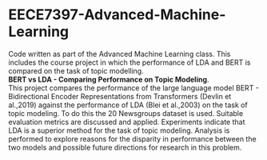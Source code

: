 # EECE7397-Advanced-Machine-Learning
Code written as part of the Advanced Machine Learning class.
This includes the course project in which the performance of LDA and BERT is compared on the task of topic modelling.  
**BERT vs LDA - Comparing Performance on Topic Modeling**.   
This project compares the performance of the large language model BERT -
Bidirectional Encoder Representations from Transformers (Devlin et al.,2019) against
the performance of LDA (Blei et al.,2003) on the task of topic modeling. To do this the
20 Newsgroups dataset is used. Suitable evaluation metrics are discussed and applied.
Experiments indicate that LDA is a superior method for the task of topic modeling.
Analysis is performed to explore reasons for the disparity in performance between the
two models and possible future directions for research in this problem.
